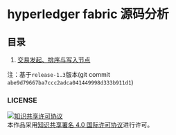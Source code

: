# hyperledger fabric 源码分析

## 目录

1. [交易发起、排序与写入节点](交易发起、排序与写入节点.md)


注：基于`release-1.3`版本(git commit `abe9d79667ba7ccc2adca041449998d333b911d1`)

### LICENSE
<a rel="license" href="http://creativecommons.org/licenses/by/4.0/"><img alt="知识共享许可协议" style="border-width:0" src="https://i.creativecommons.org/l/by/4.0/88x31.png" /></a><br />本作品采用<a rel="license" href="http://creativecommons.org/licenses/by/4.0/">知识共享署名 4.0 国际许可协议</a>进行许可。